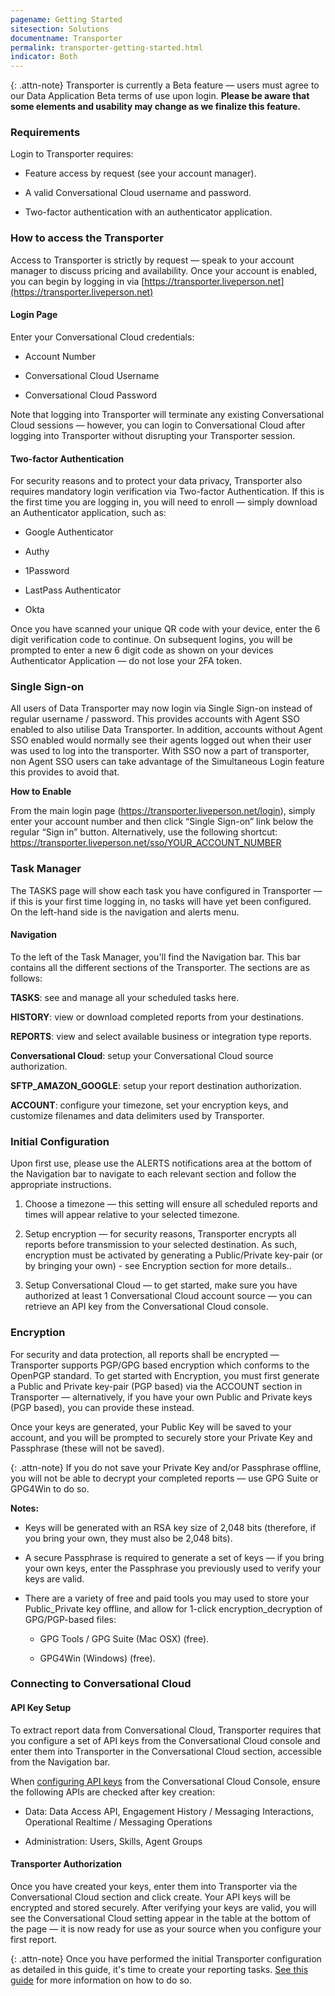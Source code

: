 ```yaml
---
pagename: Getting Started
sitesection: Solutions
documentname: Transporter
permalink: transporter-getting-started.html
indicator: Both
---
```


{: .attn-note}
Transporter is currently a Beta feature — users must agree to our Data Application Beta terms of use upon login. **Please be aware that some elements and usability may change as we finalize this feature.**

### Requirements

Login to Transporter requires:

* Feature access by request (see your account manager).

* A valid Conversational Cloud username and password.

* Two-factor authentication with an authenticator application.

### How to access the Transporter

Access to Transporter is strictly by request — speak to your account manager to discuss pricing and availability. Once your account is enabled, you can begin by logging in via [https://transporter.liveperson.net](https://transporter.liveperson.net)

#### Login Page

Enter your Conversational Cloud credentials:

* Account Number

* Conversational Cloud Username

* Conversational Cloud Password

Note that logging into Transporter will terminate any existing Conversational Cloud sessions — however, you can login to Conversational Cloud after logging into Transporter without disrupting your Transporter session.

#### Two-factor Authentication

For security reasons and to protect your data privacy, Transporter also requires mandatory login verification via Two-factor Authentication. If this is the first time you are logging in, you will need to enroll — simply download an Authenticator application, such as:

* Google Authenticator

* Authy

* 1Password

* LastPass Authenticator

* Okta

Once you have scanned your unique QR code with your device, enter the 6 digit verification code to continue. On subsequent logins, you will be prompted to enter a new 6 digit code as shown on your devices Authenticator Application — do not lose your 2FA token.

### Single Sign-on

All users of Data Transporter may now login via Single Sign-on instead of regular username / password. This provides accounts with Agent SSO enabled to also utilise Data Transporter. In addition, accounts without Agent SSO enabled would normally see their agents logged out when their user was used to log into the transporter. With SSO now a part of transporter, non Agent SSO users can take advantage of the Simultaneous Login feature this provides to avoid that.

**How to Enable**

From the main login page (https://transporter.liveperson.net/login), simply enter your account number and then click “Single Sign-on” link below the regular “Sign in” button.
Alternatively, use the following shortcut:
https://transporter.liveperson.net/sso/YOUR_ACCOUNT_NUMBER

### Task Manager

The TASKS page will show each task you have configured in Transporter — if this is your first time logging in, no tasks will have yet been configured. On the left-hand side is the navigation and alerts menu.

#### Navigation

To the left of the Task Manager, you'll find the Navigation bar. This bar contains all the different sections of the Transporter. The sections are as follows:

**TASKS**: see and manage all your scheduled tasks here.

**HISTORY**: view or download completed reports from your destinations.

**REPORTS**: view and select available business or integration type reports.

**Conversational Cloud**: setup your Conversational Cloud source authorization.

**SFTP_AMAZON_GOOGLE**: setup your report destination authorization.

**ACCOUNT**: configure your timezone, set your encryption keys, and customize filenames and data delimiters used by Transporter.

### Initial Configuration

Upon first use, please use the ALERTS notifications area at the bottom of the Navigation bar to navigate to each relevant section and follow the appropriate instructions.

1. Choose a timezone — this setting will ensure all scheduled reports and times will appear relative to your selected timezone.

2. Setup encryption — for security reasons, Transporter encrypts all reports before transmission to your selected destination. As such, encryption must be activated by generating a Public/Private key-pair (or by bringing your own) - see Encryption section for more details..

3. Setup Conversational Cloud — to get started, make sure you have authorized at least 1 Conversational Cloud account source — you can retrieve an API key from the Conversational Cloud console.

### Encryption

For security and data protection, all reports shall be encrypted — Transporter supports PGP/GPG based encryption which conforms to the OpenPGP standard. To get started with Encryption, you must first generate a Public and Private key-pair (PGP based) via the ACCOUNT section in Transporter — alternatively, if you have your own Public and Private keys (PGP based), you can provide these instead.

Once your keys are generated, your Public Key will be saved to your account, and you will be prompted to securely store your Private Key and Passphrase (these will not be saved).

{: .attn-note}
If you do not save your Private Key and/or Passphrase offline, you will not be able to decrypt your completed reports — use GPG Suite or GPG4Win to do so.

**Notes:**

* Keys will be generated with an RSA key size of 2,048 bits (therefore, if you bring your own, they must also be 2,048 bits).

* A secure Passphrase is required to generate a set of keys — if you bring your own keys, enter the Passphrase you previously used to verify your keys are valid.

* There are a variety of free and paid tools you may used to store your Public_Private key offline, and allow for 1-click encryption_decryption of GPG/PGP-based files:

	* GPG Tools / GPG Suite (Mac OSX) (free).

	* GPG4Win (Windows) (free).

### Connecting to Conversational Cloud

#### API Key Setup

To extract report data from Conversational Cloud, Transporter requires that you configure a set of API keys from the Conversational Cloud console and enter them into Transporter in the Conversational Cloud section, accessible from the Navigation bar.

When [configuring API keys](https://developers.liveperson.com/retrieve-api-keys-create-a-new-api-key.html) from the Conversational Cloud Console, ensure the following APIs are checked after key creation:

* Data: Data Access API, Engagement History / Messaging Interactions, Operational Realtime / Messaging Operations

* Administration: Users, Skills, Agent Groups

#### Transporter Authorization

Once you have created your keys, enter them into Transporter via the Conversational Cloud section and click create.  Your API keys will be encrypted and stored securely.
After verifying your keys are valid, you will see the Conversational Cloud setting appear in the table at the bottom of the page — it is now ready for use as your source when you configure your first report.

{: .attn-note}
Once you have performed the initial Transporter configuration as detailed in this guide, it's time to create your reporting tasks. [See this guide](transporter-creating-report-tasks.html) for more information on how to do so.
